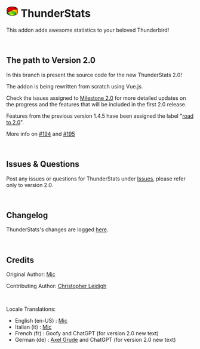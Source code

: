# ![ThunderStats icon](public/images/mzts-icon-32px.png "ThunderStats")  ThunderStats

This addon adds awesome statistics to your beloved Thunderbird!


<br>


## The path to Version 2.0
In this branch is present the source code for the new ThunderStats 2.0!

The addon is being rewritten from scratch using Vue.js.

Check the issues assigned to [Milestone 2.0](https://github.com/micz/ThunderStats/milestone/2) for more detailed updates on the progress and the features that will be included in the first 2.0 release.

Features from the previous version 1.4.5 have been assigned the label "[road to 2.0](https://github.com/micz/ThunderStats/labels/road%20to%202.0)".

More info on [#194](https://github.com/micz/ThunderStats/issues/194) and [#195](https://github.com/micz/ThunderStats/issues/195)

<br>

## Issues & Questions
Post any issues or questions for ThunderStats under [Issues](https://github.com/micz/ThunderStats/issues), please refer only to version 2.0.

<br>


## Changelog
ThunderStats's changes are logged [here](CHANGELOG.md).


<br>

## Credits
Original Author: [Mic](https://addons.thunderbird.net/thunderbird/user/Micz/)

Contributing Author: [Christopher Leidigh](https://addons.thunderbird.net/thunderbird/user/cleidigh/)

<br>

Locale Translations:

- English (en-US)	: [Mic](https://addons.thunderbird.net/thunderbird/user/Micz/)
- Italian (it)		: [Mic](https://addons.thunderbird.net/thunderbird/user/Micz/)
- French (fr)		: Goofy and ChatGPT (for version 2.0 new text)
- German (de)		: [Axel Grude](https://addons.thunderbird.net/thunderbird/user/realraven/) and ChatGPT (for version 2.0 new text)
